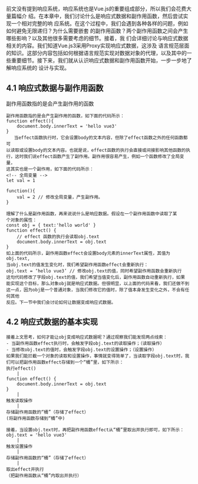    前文没有提到响应系统，响应系统也是Vue.js的重要组成部分，所以我们会花费大量篇幅介
绍。在本章中，我们讨论什么是响应式数据和副作用函数，然后尝试实现一个相对完整的响
应系统。在这个过程中，我们会遇到各种各样的问题，例如如何避免无限递归？为什么需要嵌套
的副作用函数？两个副作用函数之间会产生哪些影响？以及其他很多需要考虑的细节。接着，我
们会详细讨论与响应式数据相关的内容。我们知道Vue.js3采用Proxy实现响应式数据，这涉及
语言规范层面的知识。这部分内容包括如何根据语言规范实现对数据对象的代理，以及其中的一
些重要细节。接下来，我们就从认识响应式数据和副作用函数开始，一步一步地了解响应系统的
设计与实现。

## 4.1 响应式数据与副作用函数
副作用函数指的是会产生副作用的函数
```
副作用函数指的是会产生副作用的函数，如下面的代码所示：
function effect(){
    document.body.innerText = 'hello vue3'
}
   当effect函数执行时，它会设置body的文本内容，但除了effect函数之外的任何函数都可
以读取或设置body的文本内容。也就是说，effect函数的执行会直接或间接影响其他函数的执
行，这时我们说effect函数产生了副作用。副作用很容易产生，例如一个函数修改了全局变量，
这其实也是一个副作用，如下面的代码所示：
<!-- 全局变量 -->
let val = 1

function(){
    val = 2 // 修改全局变量，产生副作用。
}

理解了什么是副作用函数，再来说说什么是响应数据。假设在一个副作用函数中读取了某
个对象的属性：
const obj = { text:'hello world' }
function effect() {
    // effect 函数的执行会读取obj.text
    document.body.innerText = obj.text
}
如上面的代码所示，副作用函数effect会设置body元素的innerText属性，其值为obj.text,
当obj.text的值发生变化时，我们希望副作用函数effect会重新执行：
obj.text = ‘hello vue3’ // 修改obj.text的值，同时希望副作用函数会重新执行
这句代码修改了字段obj.text的值，我们希望当值变化后，副作用函数自动重新执行，如果
能实现这个目标，那么对象obj就是响应式数据。但很明显，以上面的代码来看，我们还做不到
这一点，因为obj是一个普通对象，当我们修改它的值时，除了值本身发生变化之外，不会有任何其他
反应。下一节中我们会讨论如何让数据变成响应式数据。
```
## 4.2 响应式数据的基本实现
```
接着上文思考，如何才能让obj变成响应式数据呢？通过观察我们能发现两点线索：
- 当副作用函数effect执行时，会触发字段obj.text的读取操作；（读取操作）
- 当修改obj.text的值时，会触发字段obj.text的设置操作；（设置操作）
如果我们能拦截一个对象的读取和设置操作，事情就变得简单了，当读取字段obj.text时，我们可以把副作用函数effect存储到一个“桶”里，如下所示：
执行effect()
    |
function effect() {
    document.body.innerText = obj.text
}
    |
触发读取操作
    |
存储副作用函数的“桶”（存储了effect）  
(将副作用函数存储到“桶”中)     

接着，当设置obj.text时，再把副作用函数effect从“桶”里取出并执行即可，如下所示：
obj.text = 'hello vue3'
    |
触发设置操作
    |
存储副作用函数的“桶”（存储了effect）
    |
取出effect并执行
（把副作用函数从“桶”内取出并执行）          
```

